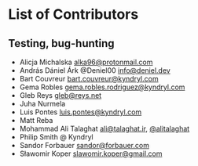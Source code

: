 # List of Contributors

## Testing, bug-hunting

* Alicja Michalska <alka96@protonmail.com>
* András Dániel Árk @Deniel00 <info@deniel.dev>
* Bart Couvreur <bart.couvreur@kyndryl.com>
* Gema Robles <gema.robles.rodriguez@kyndryl.com>
* Gleb Reys <gleb@reys.net>
* Juha Nurmela
* Luis Pontes <luis.pontes@kyndryl.com>
* Matt Reba
* Mohammad Ali Talaghat <ali@talaghat.ir>, [@alitalaghat](https://github.com/alitalaghat)
* Philip Smith @ Kyndryl
* Sandor Forbauer <sandor@forbauer.com>
* Sławomir Koper <slawomir.koper@gmail.com>
